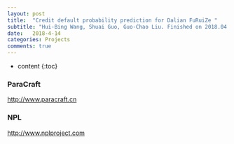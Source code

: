 ```yaml
---
layout: post
title:  "Credit default probability prediction for Dalian FuRuiZe "
subtitle: "Hui-Bing Wang, Shuai Guo, Guo-Chao Liu. Finished on 2018.04 "
date:   2018-4-14
categories: Projects
comments: true
---
```


* content
{:toc}

### ParaCraft
http://www.paracraft.cn

### NPL
http://www.nplproject.com
